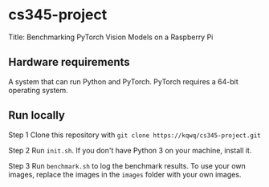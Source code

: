 
# cs345-project

Title: Benchmarking PyTorch Vision Models on a Raspberry Pi

## Hardware requirements
A system that can run Python and PyTorch. PyTorch requires a 64-bit operating system.

## Run locally

Step 1
Clone this repository with `git clone https://kqwq/cs345-project.git`

Step 2
Run `init.sh`. If you don't have Python 3 on your machine, install it.

Step 3
Run `benchmark.sh` to log the benchmark results. To use your own images, replace the images in the `images` folder with your own images.
